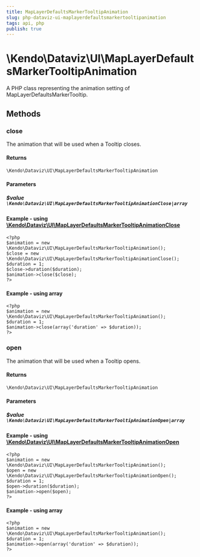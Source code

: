 ```yaml
---
title: MapLayerDefaultsMarkerTooltipAnimation
slug: php-dataviz-ui-maplayerdefaultsmarkertooltipanimation
tags: api, php
publish: true
---
```


# \Kendo\Dataviz\UI\MapLayerDefaultsMarkerTooltipAnimation

A PHP class representing the animation setting of MapLayerDefaultsMarkerTooltip.


## Methods

### close

The animation that will be used when a Tooltip closes.

#### Returns
`\Kendo\Dataviz\UI\MapLayerDefaultsMarkerTooltipAnimation`

#### Parameters

##### $value `\Kendo\Dataviz\UI\MapLayerDefaultsMarkerTooltipAnimationClose|array`


#### Example - using [\Kendo\Dataviz\UI\MapLayerDefaultsMarkerTooltipAnimationClose](/kendo-ui/api/wrappers/php/Kendo/Dataviz/UI/MapLayerDefaultsMarkerTooltipAnimationClose)
    <?php
    $animation = new \Kendo\Dataviz\UI\MapLayerDefaultsMarkerTooltipAnimation();
    $close = new \Kendo\Dataviz\UI\MapLayerDefaultsMarkerTooltipAnimationClose();
    $duration = 1;
    $close->duration($duration);
    $animation->close($close);
    ?>

#### Example - using array

    <?php
    $animation = new \Kendo\Dataviz\UI\MapLayerDefaultsMarkerTooltipAnimation();
    $duration = 1;
    $animation->close(array('duration' => $duration));
    ?>

### open

The animation that will be used when a Tooltip opens.

#### Returns
`\Kendo\Dataviz\UI\MapLayerDefaultsMarkerTooltipAnimation`

#### Parameters

##### $value `\Kendo\Dataviz\UI\MapLayerDefaultsMarkerTooltipAnimationOpen|array`


#### Example - using [\Kendo\Dataviz\UI\MapLayerDefaultsMarkerTooltipAnimationOpen](/kendo-ui/api/wrappers/php/Kendo/Dataviz/UI/MapLayerDefaultsMarkerTooltipAnimationOpen)
    <?php
    $animation = new \Kendo\Dataviz\UI\MapLayerDefaultsMarkerTooltipAnimation();
    $open = new \Kendo\Dataviz\UI\MapLayerDefaultsMarkerTooltipAnimationOpen();
    $duration = 1;
    $open->duration($duration);
    $animation->open($open);
    ?>

#### Example - using array

    <?php
    $animation = new \Kendo\Dataviz\UI\MapLayerDefaultsMarkerTooltipAnimation();
    $duration = 1;
    $animation->open(array('duration' => $duration));
    ?>

